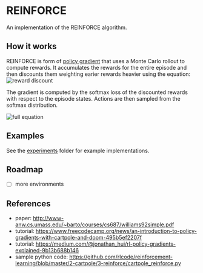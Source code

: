 # REINFORCE
An implementation of the REINFORCE algorithm.

## How it works
REINFORCE is form of [policy gradient](http://www.scholarpedia.org/article/Policy_gradient_methods) that uses a Monte Carlo rollout
to compute rewards. It accumulates the rewards for the entire episode and then discounts them weighting earier rewards heavier using 
the equation:
![reward discount](https://miro.medium.com/max/3000/1*wZU7sKpHjqCGZYNw9RNSsQ.jpeg)

The gradient is computed by the softmax loss of the discounted rewards with respect to the episode states. Actions are then sampled from 
the softmax distribution.

![full equation](https://miro.medium.com/max/3200/1*PRYEapEDt0A4Uh8iFN_fxw.png)

## Examples
See the [experiments](./experiments) folder for example implementations.

## Roadmap
- [ ] more environments

## References
- paper: http://www-anw.cs.umass.edu/~barto/courses/cs687/williams92simple.pdf
- tutorial: https://www.freecodecamp.org/news/an-introduction-to-policy-gradients-with-cartpole-and-doom-495b5ef2207f
- tutorial: https://medium.com/@jonathan_hui/rl-policy-gradients-explained-9b13b688b146
- sample python code: https://github.com/rlcode/reinforcement-learning/blob/master/2-cartpole/3-reinforce/cartpole_reinforce.py
